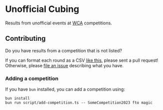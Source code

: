 # Unofficial Cubing

Results from unofficial events at [WCA]([Title](https://www.worldcubeassociation.org/)) competitions.

## Contributing

Do you have results from a competition that is not listed?

If you can format each round as a CSV [like this](https://raw.githubusercontent.com/cubing/unofficial.cubing.net/9847146476c7c6a62b66af0a8eba598b0ffb477d/competitions/CubingUSANationals2023/fto.csv), please sent a pull request! Otherwise, please [file an issue](https://github.com/cubing/unofficial.cubing.net/issues) describing what you have.

### Adding a competition

If you have `bun` installed, you can add a competition using:

```shell
bun install
bun run script/add-competition.ts -- SomeCompetition2023 fto magic
```
